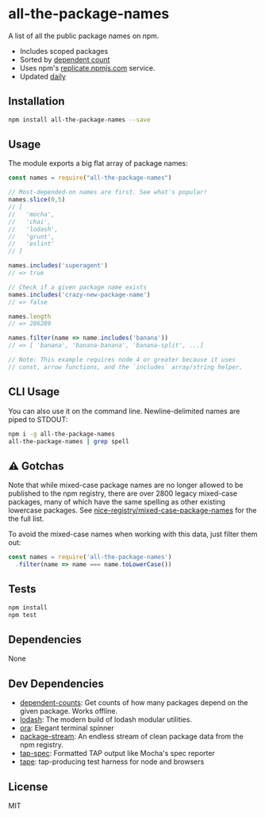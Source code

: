 # all-the-package-names

A list of all the public package names on npm.

- Includes scoped packages
- Sorted by [dependent count](https://github.com/zeke/dependent-counts)
- Uses npm's  [replicate.npmjs.com](https://github.com/npm/registry/blob/198b449e5ec11f0cc3e424ce2721dd66e8111589/docs/follower.md) service.
- Updated [daily](http://zeke.sikelianos.com/npm-and-github-automation-with-heroku/)

## Installation

```sh
npm install all-the-package-names --save
```

## Usage

The module exports a big flat array of package names:

```js
const names = require("all-the-package-names")

// Most-depended-on names are first. See what's popular!
names.slice(0,5)
// [
//   'mocha',
//   'chai',
//   'lodash',
//   'grunt',
//   'eslint'
// ]

names.includes('superagent')
// => true

// Check if a given package name exists
names.includes('crazy-new-package-name')
// => false

names.length
// => 286289

names.filter(name => name.includes('banana'))
// => [ 'banana', 'banana-banana', 'banana-split', ...]

// Note: This example requires node 4 or greater because it uses
// const, arrow functions, and the `includes` array/string helper.

```

## CLI Usage

You can also use it on the command line. Newline-delimited names are piped to
STDOUT:

```sh
npm i -g all-the-package-names
all-the-package-names | grep spell
```

## ⚠️ Gotchas

Note that while mixed-case package names are no longer allowed to be published
to the npm registry, there are over 2800 legacy mixed-case packages, many of 
which have the same spelling as other existing lowercase packages. See [nice-registry/mixed-case-package-names](https://github.com/nice-registry/mixed-case-package-names)
for the the full list.

To avoid the mixed-case names when working with this data, 
just filter them out:

```js
const names = require('all-the-package-names')
  .filter(name => name === name.toLowerCase())
```

## Tests

```sh
npm install
npm test
```

## Dependencies

None

## Dev Dependencies

- [dependent-counts](https://github.com/zeke/dependent-counts): Get counts of how many packages depend on the given package. Works offline.
- [lodash](https://github.com/lodash/lodash): The modern build of lodash modular utilities.
- [ora](https://github.com/sindresorhus/ora): Elegant terminal spinner
- [package-stream](https://github.com/zeke/package-stream): An endless stream of clean package data from the npm registry.
- [tap-spec](https://github.com/scottcorgan/tap-spec): Formatted TAP output like Mocha&#39;s spec reporter
- [tape](https://github.com/substack/tape): tap-producing test harness for node and browsers

## License

MIT
